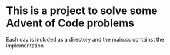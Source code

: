 # This is a project to solve some Advent of Code problems
Each day is included as a directory and the main.cc containst the implementation <br>
